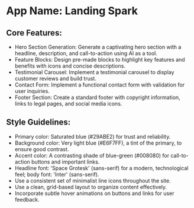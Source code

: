 # **App Name**: Landing Spark

## Core Features:

- Hero Section Generation: Generate a captivating hero section with a headline, description, and call-to-action using AI as a tool.
- Feature Blocks: Design pre-made blocks to highlight key features and benefits with icons and concise descriptions.
- Testimonial Carousel: Implement a testimonial carousel to display customer reviews and build trust.
- Contact Form: Implement a functional contact form with validation for user inquiries.
- Footer Section: Create a standard footer with copyright information, links to legal pages, and social media icons.

## Style Guidelines:

- Primary color: Saturated blue (#29ABE2) for trust and reliability.
- Background color: Very light blue (#E6F7FF), a tint of the primary, to ensure good contrast.
- Accent color: A contrasting shade of blue-green (#008080) for call-to-action buttons and important links.
- Headline font: 'Space Grotesk' (sans-serif) for a modern, technological feel; body font: 'Inter' (sans-serif).
- Use a consistent set of minimalist line icons throughout the site.
- Use a clean, grid-based layout to organize content effectively.
- Incorporate subtle hover animations on buttons and links for user feedback.